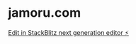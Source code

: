 # jamoru.com

[Edit in StackBlitz next generation editor ⚡️](https://stackblitz.com/~/github.com/jamoru2023/jamoru.com)